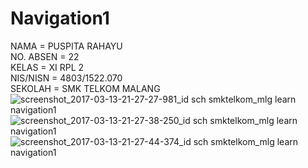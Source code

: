 # Navigation1
NAMA = PUSPITA RAHAYU<br>
NO. ABSEN = 22<br>
KELAS = XI RPL 2<br>
NIS/NISN = 4803/1522.070<br>
SEKOLAH = SMK TELKOM MALANG<br>
![screenshot_2017-03-13-21-27-27-981_id sch smktelkom_mlg learn navigation1](https://cloud.githubusercontent.com/assets/22347907/23859390/0934f460-0836-11e7-8665-f14ab401a707.png)
![screenshot_2017-03-13-21-27-38-250_id sch smktelkom_mlg learn navigation1](https://cloud.githubusercontent.com/assets/22347907/23859396/0c43be84-0836-11e7-8e46-8514a133677c.png)
![screenshot_2017-03-13-21-27-44-374_id sch smktelkom_mlg learn navigation1](https://cloud.githubusercontent.com/assets/22347907/23859392/0aefcd02-0836-11e7-8807-7437d77defb5.png)
